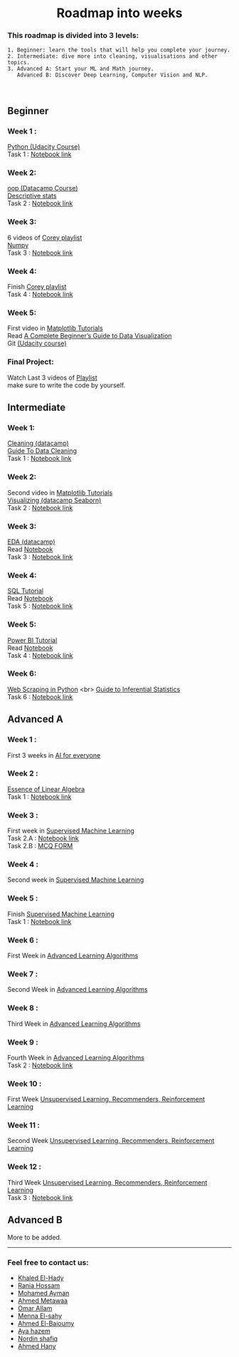 <h1 align="center">Roadmap into weeks </h1> 


 ### This roadmap is divided into 3 levels:
 ```
1. Beginner: learn the tools that will help you complete your journey.
2. Intermediate: dive more into cleaning, visualisations and other topics. 
3. Advanced A: Start your ML and Math journey.
    Advanced B: Discover Deep Learning, Computer Vision and NLP. 
 ```
 <br> 
  
  
  
 ## Beginner
 ### Week 1 : 
 [Python (Udacity Course)](https://www.udacity.com/course/introduction-to-python--ud1110) <br>
 Task 1 : [Notebook link](https://colab.research.google.com/drive/1tyg8YNPDxYXLSM8d3gqd1rzTTN5lZ4h9?usp=sharing&fbclid=IwAR1D1w4SC4vhbILu4mosA7MXV2aDb7Urg9dHyGfHxWQ-_JsZ-uvjO6FO5QY) <br>  
 
 ### Week 2: 
 [oop (Datacamp Course)](https://app.datacamp.com/learn/courses/object-oriented-programming-in-python) <br>
 [Descriptive stats](https://www.youtube.com/watch?v=NyCqaxLW3p8) <br> 
 Task 2 : [Notebook link](https://colab.research.google.com/drive/1FQuws2CMR1K6cG_tGKQRfHGWweCTW0J3?usp=sharing&fbclid=IwAR1MhSuio5xBYvZ-7-mJ03K51Pmjqgr6uuEWKmZ56OJ2voh7hrFK1dpnQoI) <br>  
  
 ### Week 3:
 6 videos of [Corey playlist](https://www.youtube.com/playlist?list=PL-osiE80TeTsWmV9i9c58mdDCSskIFdDS ) <br>
 [Numpy](https://www.youtube.com/watch?v=QUT1VHiLmmI&t=1s) <br>
 Task 3 : [Notebook link](https://colab.research.google.com/drive/18EvgMmwOK1MGHlun1lfPhLAldy8HxA4r) <br>
  
 ### Week 4:
 Finish [Corey playlist](https://www.youtube.com/playlist?list=PL-osiE80TeTsWmV9i9c58mdDCSskIFdDS ) <br> 
 Task 4 : [Notebook link](https://colab.research.google.com/drive/1Ez83kA41LdvwDANbIlLuCpWM-1N_S7WZ?fbclid=IwAR2RuLgihuYPmgVKzgpztbejd9Be7WCNTzEFdWnPE6eVnNrI2NpUgDTjisw#scrollTo=sP93aNy06okn) <br>
  
 ### Week 5:
 First video in [Matplotlib Tutorials](https://www.youtube.com/playlist?app=desktop&list=PL-osiE80TeTvipOqomVEeZ1HRrcEvtZB_) <br>
 Read [A Complete Beginner’s Guide to Data Visualization](https://www.analyticsvidhya.com/blog/2021/04/a-complete-beginners-guide-to-data-visualization/?fbclid=IwAR3sPaMHUMuZlYy0h_vh_DvPxtMHLWEoA6QkVB-GsS5uGbRpJGwGO9sMDnY)<br>
 Git [(Udacity course)](https://www.udacity.com/course/version-control-with-git--ud123) <br>
 
 ### Final Project:
 Watch Last 3 videos of [Playlist](https://www.youtube.com/playlist?list=PLvLvlVqNQGHCb2_ygmr1DQOMOv0yXp84F) <br>
 make sure to write the code by yourself.
 
 
  
 ## Intermediate 
 ### Week 1:  
 [Cleaning (datacamp)](https://app.datacamp.com/learn/courses/cleaning-data-in-python) <br>
 [Guide To Data Cleaning](https://towardsdatascience.com/the-ultimate-guide-to-data-cleaning-3969843991d4) <br>
 Task 1 : [Notebook link](https://drive.google.com/drive/folders/1fGW_xa535p07R3MRPqBW_dNCER3NnSXS?fbclid=IwAR04s0P-Hgr_AenRTnWA5hTsIkCNDP4XC7Ehew8vtUSybc58GzPIF2hB6FQ) <br> 
  
 ### Week 2:
 Second video in [Matplotlib Tutorials](https://www.youtube.com/playlist?app=desktop&list=PL-osiE80TeTvipOqomVEeZ1HRrcEvtZB_) <br>
 [Visualizing (datacamp Seaborn)](https://learn.datacamp.com/courses/introduction-to-data-visualization-with-seaborn) <br>
 Task 2 : [Notebook link]() <br>  
  
 ### Week 3: 
 [EDA (datacamp)](https://app.datacamp.com/learn/courses/exploratory-data-analysis-in-python) <br> 
 Read [Notebook](https://www.kaggle.com/code/startupsci/titanic-data-science-solutions/notebook) <br>
 Task 3 : [Notebook link](https://drive.google.com/drive/folders/1I0-DH020sGtALkRFywWZwrk8xDYrXdP8?fbclid=IwAR02hpfGg_B19EcfrQZoQTH7wuv_i3-9CmAQh2hRHQWO3pxTLtSBz1i1HIA) <br>
  
 ### Week 4: 
 [SQL Tutorial](https://www.youtube.com/watch?v=HXV3zeQKqGY) <br>
 Read [Notebook](https://www.kaggle.com/code/dimarudov/data-analysis-using-sql) <br>
 Task 5 : [Notebook link](https://docs.google.com/document/d/1Gn-2lyyWU3B_T__H8JMdS-gn8yOpzwICaxH-L9hGH-E/edit?fbclid=IwAR2h2edH9b0EmtwjC9MCRlVScQptGzhRpQnvxaGuZWyNinOVjHdViomRc1k) <br>
  
 ### Week 5:
[ Power BI Tutorial](https://www.youtube.com/watch?v=3u7MQz1EyPY) <br>
 Read [Notebook](https://www.kaggle.com/code/bandiatindra/telecom-churn-prediction)                                                                            
 Task 4 : [Notebook link]() <br>

 ### Week 6: 
 [Web Scraping in Python]([https://drive.google.com/file/d/1kV0iewMJt0RHSYWAjJCaTNoD41wpfRXM/view?usp=sharing](https://app.datacamp.com/learn/courses/web-scraping-with-python)) <br>
 [Guide to Inferential Statistics](https://www.analyticsvidhya.com/blog/2017/01/comprehensive-practical-guide-inferential-statistics-data-science/) <br>
 Task 6 : [Notebook link]() <br>
 
  
  
 ## Advanced A
 ### Week 1 :  
 First 3 weeks in [AI for everyone](https://www.coursera.org/learn/ai-for-everyone)

 ### Week 2 : 
 [Essence of Linear Algebra](https://www.youtube.com/playlist?list=PLZHQObOWTQDPD3MizzM2xVFitgF8hE_ab)   
 Task 1 : [Notebook link](https://docs.google.com/forms/d/e/1FAIpQLSdz-6guh0JWStVvNw3mZAcJZF8hWBm9A7jb36iAyFxbW6JeeQ/viewform?fbclid=IwAR2V9vTaS8jsDoT3Fm5KvOAYK7qk8AQNJ057ddYEVqLkG6mYgCZSNmz35DY) <br>

 ### Week 3 : 
 First week in [Supervised Machine Learning](https://www.coursera.org/learn/machine-learning)<br>
 Task 2.A : [Notebook link](https://colab.research.google.com/drive/1Sa1sQ0jLy5_okr25LnSChKNKjPf_Wy-i?usp=sharing&fbclid=IwAR0s61MHV7ow7DQTHMmagM5UtCmowgsu9bNyLI5vYO1JZe-wqwRssimi2cs#scrollTo=ACCeg2H54Mcw) <br>
 Task 2.B : [MCQ FORM](https://forms.gle/3ktHDyzLcN1mCHNKA) <br>
  
 ### Week 4 : 
 Second week in [Supervised Machine Learning](https://www.coursera.org/learn/machine-learning) <br>
  
 ### Week 5 : 
 Finish [Supervised Machine Learning](https://www.coursera.org/learn/machine-learning) <br> 
 Task 1 : [Notebook link]() <br>
 
 ### Week 6 : 
 First Week in [Advanced Learning Algorithms](https://www.coursera.org/learn/advanced-learning-algorithms) <br>  
  
 ### Week 7 : 
 Second Week in [Advanced Learning Algorithms](https://www.coursera.org/learn/advanced-learning-algorithms) <br>
  
 ### Week 8 : 
 Third Week in [Advanced Learning Algorithms](https://www.coursera.org/learn/advanced-learning-algorithms) <br>
 
 ### Week 9 : 
 Fourth Week in [Advanced Learning Algorithms](https://www.coursera.org/learn/advanced-learning-algorithms) <br>
 Task 2 : [Notebook link]() <br>
 
 ### Week 10 :
 First Week [Unsupervised Learning, Recommenders, Reinforcement Learning](https://www.coursera.org/learn/unsupervised-learning-recommenders-reinforcement-learning) <br> 
 
 ### Week 11 :
 Second Week [Unsupervised Learning, Recommenders, Reinforcement Learning](https://www.coursera.org/learn/unsupervised-learning-recommenders-reinforcement-learning)<br>
 
 ### Week 12 :
 Third Week [Unsupervised Learning, Recommenders, Reinforcement Learning](https://www.coursera.org/learn/unsupervised-learning-recommenders-reinforcement-learning) <br>
 Task 3 : [Notebook link]() <br>



 ## Advanced B
 More to be added.

---

### **Feel free to contact us:**
- [Khaled El-Hady](https://www.linkedin.com/in/khaled-el-hady)
- [Rania Hossam](https://www.linkedin.com/in/rania-hossam55)
- [Mohamed Ayman](https://www.linkedin.com/in/mohammed-ayman-20b108228)
- [Ahmed Metawaa](https://www.linkedin.com/in/ahmed-metawaa)
- [Omar Allam](https://www.linkedin.com/in/omarallam22)
- [Menna El-sahy](https://www.linkedin.com/in/mennatullahelsahy)
- [Ahmed El-Baioumy](https://www.linkedin.com/in/ahmed-khaled-2bb212233)
- [Aya hazem](https://www.linkedin.com/in/aya-hazem-86b077227)
- [Nordin shafiq](https://www.linkedin.com/in/nordin-shafiq/?fbclid=IwAR0EKFcP-qZYYjuDYdZ-hOQHmDnsC-xtod5uXoSSDbu4cAYx0NdgLwBIEMU)
- [Ahmed Hany](https://www.linkedin.com/in/ahmed-hany-ab00861b5)
